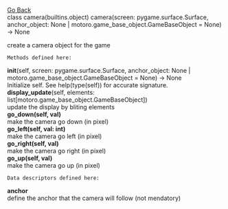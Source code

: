 [Go Back][index] <br>
class camera(builtins.object)
   	camera(screen: pygame.surface.Surface, anchor_object: None | motoro.game_base_object.GameBaseObject = None) -&gt; None


create a camera object for the game


 	Methods defined here:
__init__(self, screen: pygame.surface.Surface, anchor_object: None | motoro.game_base_object.GameBaseObject = None) -> None<br>
Initialize self.
See help(type(self)) for accurate signature. <br>
**display_update**(self, elements: list[motoro.game_base_object.GameBaseObject]) <br>
update the display by bliting elements <br>
**go_down(self, val)** <br>
make the camera go down (in pixel) <br>
**go_left(self, val: int)** <br>
make the camera go left (in pixel) <br>
**go_right(self, val)** <br>
make the camera go right (in pixel) <br>
**go_up(self, val)** <br>
make the camera go up (in pixel) <br>

	Data descriptors defined here:
**anchor** <br>
define the anchor that the camera will follow (not mendatory) <br>

[index]: ./index_FR.md